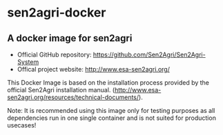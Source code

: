 # sen2agri-docker
## A docker image for sen2agri
* Official GitHub repository: https://github.com/Sen2Agri/Sen2Agri-System
* Offical project website: http://www.esa-sen2agri.org/

This Docker Image is based on the installation process provided by the official Sen2Agri installation manual. (http://www.esa-sen2agri.org/resources/technical-documents/).

Note: It is recommended using this image only for testing purposes as all dependencies run in one single container and is not suited for production usecases!
